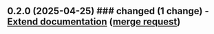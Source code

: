 ## 0.2.0 (2025-04-25) ### changed (1 change) - [Extend documentation](exfor/tools/x4util@8198953f355ce50155af5db91abab885e6e1905e) ([merge request](exfor/tools/x4util!3))
